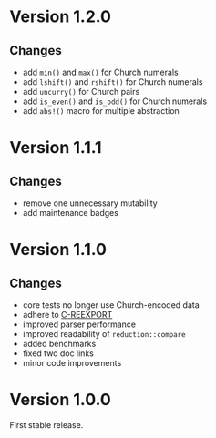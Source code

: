 Version 1.2.0
=============

Changes
-------

- add `min()` and `max()` for Church numerals
- add `lshift()` and `rshift()` for Church numerals
- add `uncurry()` for Church pairs
- add `is_even()` and `is_odd()` for Church numerals
- add `abs!()` macro for multiple abstraction

Version 1.1.1
=============

Changes
-------

- remove one unnecessary mutability
- add maintenance badges

Version 1.1.0
=============

Changes
-------

- core tests no longer use Church-encoded data
- adhere to [C-REEXPORT](https://github.com/brson/rust-api-guidelines#c-reexport)
- improved parser performance
- improved readability of `reduction::compare`
- added benchmarks
- fixed two doc links
- minor code improvements

Version 1.0.0
=============

First stable release.
